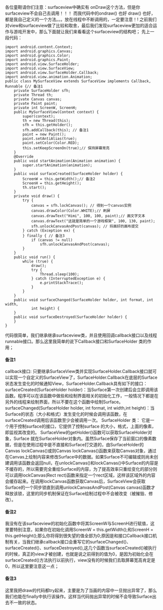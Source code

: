 各位童鞋请你们注意：surfaceview中确实有 onDraw这个方法，但是你surfaceview不会自己去调用！！！
而我代码中的ondraw() 也好 draw() 也好，都是我自己定义的一个方法。。。放在线程中不断调用的，一定要注意！!
之前我们对view和surfaceview做了比较和取舍，最后我们发现surfaceview更加的适合运作与游戏开发中，那么下面就让我们来看看这个surfaceview的结构吧；
先上一段代码：
```  
import android.content.Context;
import android.graphics.Canvas;
import android.graphics.Color;
import android.graphics.Paint;
import android.view.SurfaceHolder;
import android.view.SurfaceView;
import android.view.SurfaceHolder.Callback;
import android.view.animation.Animation;
public class MySurfaceView extends SurfaceView implements Callback, Runnable {// 备注1
	private SurfaceHolder sfh;
	private Thread th;
	private Canvas canvas;
	private Paint paint;
	private int ScreenW, ScreenH;
	public MySurfaceView(Context context) {
		super(context);
		th = new Thread(this);
		sfh = this.getHolder();
		sfh.addCallback(this); // 备注1
		paint = new Paint();
		paint.setAntiAlias(true);
		paint.setColor(Color.RED);
		this.setKeepScreenOn(true);// 保持屏幕常亮
	}
	@Override
	public void startAnimation(Animation animation) {
		super.startAnimation(animation);
	}
	public void surfaceCreated(SurfaceHolder holder) {
		ScreenW = this.getWidth();// 备注2
		ScreenH = this.getHeight();
		th.start();
	}
	private void draw() {
		try {
			canvas = sfh.lockCanvas(); // 得到一个canvas实例
			canvas.drawColor(Color.WHITE);// 刷屏
			canvas.drawText("Himi", 100, 100, paint);// 画文字文本
			canvas.drawText("这就是简单的一个游戏框架", 100, 130, paint);
			sfh.unlockCanvasAndPost(canvas); // 将画好的画布提交
		} catch (Exception ex) {
		} finally { // 备注3
			if (canvas != null)
				sfh.unlockCanvasAndPost(canvas);
		}
	}
	public void run() {
		while (true) {
			draw();
			try {
				Thread.sleep(100);
			} catch (InterruptedException e) {
				e.printStackTrace();
			}
		}
	}
	public void surfaceChanged(SurfaceHolder holder, int format, int width,
			int height) {
	}
	public void surfaceDestroyed(SurfaceHolder holder) {
	}
}
```
代码很简单，我们继承继承surfaceview类，并且使用回调callback接口以及线程runnable接口。那么这里我简单的说下Callback接口和SurfaceHolder 类的作用；
#### 备注1
callback接口:
只要继承SurfaceView类并实现SurfaceHolder.Callback接口就可以实现一个自定义的SurfaceView了，SurfaceHolder.Callback在底层的Surface状态发生变化的时候通知View，SurfaceHolder.Callback具有如下的接口：
surfaceCreated(SurfaceHolder holder)：当Surface第一次创建后会立即调用该函数。程序可以在该函数中做些和绘制界面相关的初始化工作，一般情况下都是在另外的线程来绘制界面，所以不要在这个函数中绘制Surface。
surfaceChanged(SurfaceHolder holder, int format, int width,int height)：当Surface的状态（大小和格式）发生变化的时候会调用该函数，在surfaceCreated调用后该函数至少会被调用一次。
SurfaceHolder 类：
它是一个用于控制surface的接口，它提供了控制surface 的大小，格式，上面的像素，即监视其改变的。
SurfaceView的getHolder()函数可以获取SurfaceHolder对象，Surface 就在SurfaceHolder对象内。虽然Surface保存了当前窗口的像素数据，但是在使用过程中是不直接和Surface打交道的，由SurfaceHolder的Canvas lockCanvas()或则Canvas lockCanvas()函数来获取Canvas对象，通过在Canvas上绘制内容来修改Surface中的数据。如果Surface不可编辑或则尚未创建调用该函数会返回null，在unlockCanvas()和lockCanvas()中Surface的内容是不缓存的，所以需要完全重绘Surface的内容，为了提高效率只重绘变化的部分则可以调用lockCanvas(Rect rect)函数来指定一个rect区域，这样该区域外的内容会缓存起来。在调用lockCanvas函数获取Canvas后，SurfaceView会获取Surface的一个同步锁直到调用unlockCanvasAndPost(Canvas canvas)函数才释放该锁，这里的同步机制保证在Surface绘制过程中不会被改变（被摧毁、修改）。
#### 备注2
我没有在该surfaceview的初始化函数中将其ScreenW与ScreenH进行赋值，这里要特别注意，如果你在初始化调用ScreenW = this.getWidth();和ScreenH = this.getHeight();那么你将得到很失望的值全部为0;原因是和接口Callback接口机制有关，当我们继承callback接口会重写它的surfaceChanged()、surfaceCreated()、surfaceDestroyed(),这几个函数当surfaceCreated()被执行的时候，真正的view才被创建，也就是说之前得到的值为0，是因为初始化会在surfaceCreated()方法执行以前执行，view没有的时候我们去取屏幕宽高肯定是0，所以这里要注意这一点；
#### 备注3
这里我把draw的代码都try起来，主要是为了当画的内容中一旦抛出异常了，那么我们也能在finally中执行该操作。这样当代码抛出异常的时候不会导致Surface出去不一致的状态。